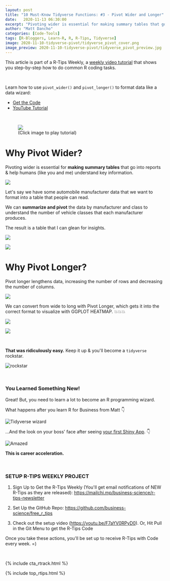 ```yaml
---
layout: post
title: "10 Must-Know Tidyverse Functions: #3 - Pivot Wider and Longer"
date:   2020-11-13 06:30:00
excerpt: "Pivoting wider is essential for making summary tables that go into reports and help humans understand key information."
author: "Matt Dancho"
categories: [Code-Tools]
tags: [R-Bloggers, Learn-R, R, R-Tips, Tidyverse]
image: 2020-11-10-tidyverse-pivot/tidyverse_pivot_cover.png
image_preview: 2020-11-10-tidyverse-pivot/tidyverse_pivot_preview.jpg
---
```




This article is part of a R-Tips Weekly, a [weekly video tutorial](https://mailchi.mp/business-science/r-tips-newsletter) that shows you step-by-step how to do common R coding tasks.

<br/>

Learn how to use `pivot_wider()` and `pivot_longer()` to format data like a data wizard:

- [Get the Code](https://mailchi.mp/business-science/r-tips-newsletter)
- [YouTube Tutorial](https://youtu.be/YWByrQIx-uQ)

<br>

<figure class="text-center">
  <a href="https://youtu.be/YWByrQIx-uQ"><img src="/assets/2020-11-10-tidyverse-pivot/video_thumb.jpg" border="0" /></a>
  <figcaption>(Click image to play tutorial)</figcaption>
</figure>


# Why Pivot Wider?

Pivoting wider is essential for **making summary tables** that go into reports &amp; help humans (like you and me) understand key information. 

![](/assets/2020-11-10-tidyverse-pivot/pivot_wider_intro.jpg)

Let's say we have some automobile manufacturer data that we want to format into a table that people can read. 

We can **summarize and pivot** the data by manufacturer and class to understand the number of vehicle classes that each manufacturer produces.

The result is a table that I can glean for insights. 


![](/assets/2020-11-10-tidyverse-pivot/pivot_wider_1.jpg)

![](/assets/2020-11-10-tidyverse-pivot/pivot_wider_2.jpg)




# Why Pivot Longer?

Pivot longer lengthens data, increasing the number of rows and decreasing the number of columns.

![](/assets/2020-11-10-tidyverse-pivot/pivot_longer_1.jpg)

We can convert from wide to long with Pivot Longer, which gets it into the correct format to visualize with GGPLOT HEATMAP. 💥💥💥

![](/assets/2020-11-10-tidyverse-pivot/pivot_longer_2.jpg)

![](/assets/2020-11-10-tidyverse-pivot/pivot_longer_3.jpg)



<br>

**That was ridiculously easy.** Keep it up &amp; you'll become a `tidyverse` rockstar. 

![rockstar](/assets/2020-11-03-tidyverse-across/rockstar.gif)




<br>

### You Learned Something New! 

Great! But, you need to learn a lot to become an R programming wizard.

What happens after you learn R for Business from Matt 👇
 
![Tidyverse wizard](/assets/2020-11-03-tidyverse-across/magic.gif)


...And the look on your boss' face after seeing [your first Shiny App](https://www.business-science.io/business/2020/08/05/build-data-science-app-3-months.html). 👇

![Amazed](/assets/2020-11-03-tidyverse-across/amazed.gif)


**This is career acceleration.**



<br>

### SETUP R-TIPS WEEKLY PROJECT

1. Sign Up to Get the R-Tips Weekly (You'll get email notifications of NEW R-Tips as they are released): https://mailchi.mp/business-science/r-tips-newsletter

2. Set Up the GitHub Repo: https://github.com/business-science/free_r_tips

3. Check out the setup video (https://youtu.be/F7aYV0RPyD0). Or, Hit Pull in the Git Menu to get the R-Tips Code

Once you take these actions, you'll be set up to receive R-Tips with Code every week. =)

<br>

{% include cta_rtrack.html %}

{% include top_rtips.html %}